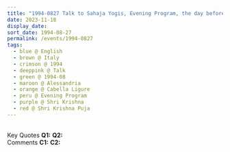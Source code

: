 ```yaml
---
title: "1994-0827 Talk to Sahaja Yogis, Evening Program, the day before Śhrī Kṛiṣhṇa Pūjā, Tent, Cabella Ligure, Alessandria, Italy"
date: 2023-11-18
display_date: 
sort_date: 1994-08-27
permalink: /events/1994-0827
tags:
  - blue @ English
  - brown @ Italy
  - crimson @ 1994
  - deeppink @ Talk
  - green @ 1994-08
  - maroon @ Alessandria
  - orange @ Cabella Ligure
  - peru @ Evening Program
  - purple @ Shri Krishna
  - red @ Shri Krishna Puja
---
```


<br>

<wave-list>
  <list-title color="DarkSeaGreen" width="55">Key Quotes</list-title>
  <list-item color="BlanchedAlmond" width="280"><b>Q1:</b> <i></i></list-item>
  <list-item color="Lavender" width="280"><b>Q2:</b> <i></i></list-item>
</wave-list>

<br>

<wave-list>
  <list-title color="DarkSeaGreen" width="55">Comments</list-title>
  <list-item color="BlanchedAlmond" width="280"><b>C1:</b> <i></i></list-item>
  <list-item color="Lavender" width="280"><b>C2:</b> <i></i></list-item>
</wave-list>